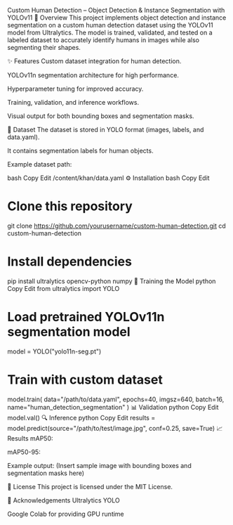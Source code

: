Custom Human Detection – Object Detection & Instance Segmentation with YOLOv11
📌 Overview
This project implements object detection and instance segmentation on a custom human detection dataset using the YOLOv11 model from Ultralytics.
The model is trained, validated, and tested on a labeled dataset to accurately identify humans in images while also segmenting their shapes.

✨ Features
Custom dataset integration for human detection.

YOLOv11n segmentation architecture for high performance.

Hyperparameter tuning for improved accuracy.

Training, validation, and inference workflows.

Visual output for both bounding boxes and segmentation masks.

📂 Dataset
The dataset is stored in YOLO format (images, labels, and data.yaml).

It contains segmentation labels for human objects.

Example dataset path:

bash
Copy
Edit
/content/khan/data.yaml
⚙️ Installation
bash
Copy
Edit
# Clone this repository
git clone https://github.com/yourusername/custom-human-detection.git
cd custom-human-detection

# Install dependencies
pip install ultralytics opencv-python numpy
🚀 Training the Model
python
Copy
Edit
from ultralytics import YOLO

# Load pretrained YOLOv11n segmentation model
model = YOLO("yolo11n-seg.pt")

# Train with custom dataset
model.train(
    data="/path/to/data.yaml",
    epochs=40,
    imgsz=640,
    batch=16,
    name="human_detection_segmentation"
)
📊 Validation
python
Copy
Edit
model.val()
🔍 Inference
python
Copy
Edit
results = model.predict(source="/path/to/test/image.jpg", conf=0.25, save=True)
📈 Results
mAP50: <insert value after training>

mAP50-95: <insert value after training>

Example output:
(Insert sample image with bounding boxes and segmentation masks here)

📜 License
This project is licensed under the MIT License.

🙏 Acknowledgements
Ultralytics YOLO

Google Colab for providing GPU runtime

